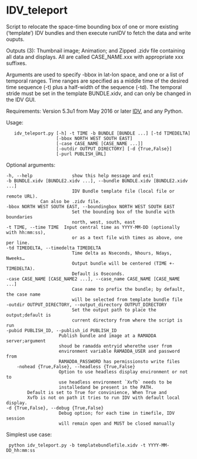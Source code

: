 # IDV_teleport
Script to relocate the space-time bounding box of one or more existing (‘template’) IDV bundles and then execute runIDV to fetch the data and write ouputs.

Outputs (3): Thumbnail image; Animation; and Zipped .zidv file containing all data and displays. All are called CASE_NAME.xxx with appropriate xxx suffixes. 

Arguments are used to specify -bbox in lat-lon space, and one or a list of temporal ranges. Time ranges are specified as a middle time of the desired time sequence (-t) plus a half-width of the sequence (-td). The temporal stride must be set in the template BUNDLE.xidv, and can only be changed in the IDV GUI.

Requirements: Version 5.3u1 from May 2016 or later [IDV](http://www.unidata.ucar.edu/software/idv/nightly/), and any Python. 

Usage:

       idv_teleport.py [-h] -t TIME -b BUNDLE [BUNDLE ...] [-td TIMEDELTA]
                       [-bbox NORTH WEST SOUTH EAST]
                       [-case CASE_NAME [CASE_NAME ...]]
                       [-outdir OUTPUT_DIRECTORY] [-d {True,False}]
                       [-purl PUBLISH_URL]
      
      
Optional arguments:

	-h, --help               show this help message and exit
    -b BUNDLE.xidv [BUNDLE2.xidv ...], --bundle BUNDLE.xidv [BUNDLE2.xidv ...]
                             IDV Bundle template file (local file or remote URL).
				 Can also be .zidv file.
	-bbox NORTH WEST SOUTH EAST, --boundingbox NORTH WEST SOUTH EAST
                             Set the bounding box of the bundle with boundaries
                             north, west, south, east
	-t TIME, --time TIME  Input central time as YYYY-MM-DD (optionally with hh:mm:ss),
                             or as a text file with times as above, one per line.						 
	-td TIMEDELTA, --timedelta TIMEDELTA
                             Time delta as Nseconds, Nhours, Ndays, Nweeks…
                             Output bundle will be centered (TIME +- TIMEDELTA).
                             Default is 0seconds. 
	-case CASE_NAME [CASE_NAME2 ...], --case_name CASE_NAME [CASE_NAME ...]
                             Case name to prefix the bundle; by default, the case name
                             will be selected from template bundle file
	-outdir OUTPUT_DIRECTORY, --output_directory OUTPUT_DIRECTORY
                             Set the output path to place the output;default is
                             current directory from where the script is run
	-pubid PUBLISH_ID, --publish_id PUBLISH_ID
                        Publish bundle and image at a RAMADDA server;argument
                        shoud be ramadda entryid wherethe user from
                        environment variable RAMADDA_USER and password from
                        RAMADDA_PASSWORD has permissionsto write files
        -nohead {True,False}, --headless {True,False}
                        Option to use headless display environment or not to
                        use headless environment `Xvfb` needs to be
                        installedand be present in the PATH.
			Default is set to True for convinience, When True and 
			Xvfb is not on path it tries to run IDV with default local display.
	-d {True,False}, --debug {True,False}
                        Debug option; for each time in timefile, IDV session
                        will remain open and MUST be closed manually


Simplest use case: 

     python idv_teleport.py -b templatebundlefile.xidv -t YYYY-MM-DD_hh:mm:ss
